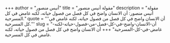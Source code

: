 +++
author = "أنيس منصور"
title = "مقولة أنيس منصور"
description = "مقولة أنيس منصور: أن الانسان واضح في كل فصل من فصول حياته، لكنه غامض في كل المسرحية."
quote = '''أن الانسان واضح في كل فصل من فصول حياته، لكنه غامض في كل المسرحية.'''
slug = "أن-الانسان-واضح-في-كل-فصل-من-فصول-حياته-لكنه-غامض-في-كل-المسرحية"
+++
أن الانسان واضح في كل فصل من فصول حياته، لكنه غامض في كل المسرحية.
